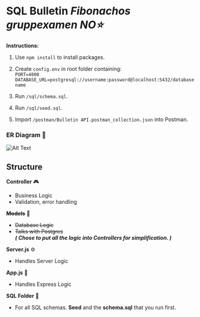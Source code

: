 # **SQL Bulletin** **_Fibonachos gruppexamen_** _NO⭐_

**Instructions:**

1. Use `npm install` to install packages.

2. Create `config.env` in root folder containing: <br>`PORT=4000`<br>
   `DATABASE_URL=postgresql://username:password@localhost:5432/databasename`

3. Run `/sql/schema.sql`.

4. Run `/sql/seed.sql`.

5. Import `/postman/Bulletin API.postman_collection.json` into Postman.

### ER Diagram 📏

![Alt Text](https://media.discordapp.net/attachments/1355442392521642066/1375010243427303455/ER-diagram.png?ex=68302194&is=682ed014&hm=cf5950e723daf2504cb88b3436d810686ef615536fa331d999e26985dd3eab4d&=&format=webp&quality=lossless)

## Structure

**Controller** 🎮

- Business Logic
- Validation, error handling

~~**Models**~~ 📝

- ~~Database Logic~~
- ~~Talks with Postgres~~
  <br>
  **_( Chose to put all the logic into Controllers for simplification. )_**

**Server.js** ⚙️

- Handles Server Logic

**App.js** 📲

- Handles Express Logic

**SQL Folder** 📐

- For all SQL schemas. **Seed** and the **schema.sql** that you run first.
